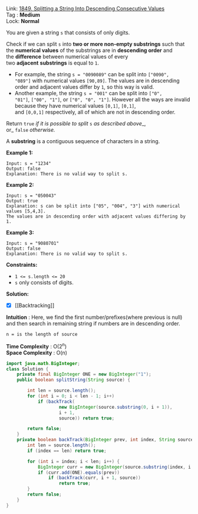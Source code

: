 Link: [1849. Splitting a String Into Descending Consecutive Values](https://leetcode.com/problems/splitting-a-string-into-descending-consecutive-values/) <br>
Tag : **Medium**<br>
Lock: **Normal**

You are given a string `s` that consists of only digits.

Check if we can split `s` into **two or more non-empty substrings** such that the **numerical values** of the substrings are in **descending order** and the **difference** between numerical values of every two **adjacent** **substrings** is equal to `1`.

-   For example, the string `s = "0090089"` can be split into `["0090", "089"]` with numerical values `[90,89]`. The values are in descending order and adjacent values differ by `1`, so this way is valid.
-   Another example, the string `s = "001"` can be split into `["0", "01"]`, `["00", "1"]`, or `["0", "0", "1"]`. However all the ways are invalid because they have numerical values `[0,1]`, `[0,1]`, and `[0,0,1]` respectively, all of which are not in descending order.

Return `true` _if it is possible to split_ `s` _as described above__, or_ `false` _otherwise._

A **substring** is a contiguous sequence of characters in a string.

**Example 1:**
```
Input: s = "1234"
Output: false
Explanation: There is no valid way to split s.
```

**Example 2:**
```
Input: s = "050043"
Output: true
Explanation: s can be split into ["05", "004", "3"] with numerical values [5,4,3].
The values are in descending order with adjacent values differing by 1.
```

**Example 3:**
```
Input: s = "9080701"
Output: false
Explanation: There is no valid way to split s.
```

**Constraints:**
-   `1 <= s.length <= 20`
-   `s` only consists of digits.

**Solution:**

- [x] [[Backtracking]]

**Intuition** :
Here, we find the first number/prefixes(where previous is null) and then search in remaining string if numbers are in descending order.

```
n = is the length of source
```
**Time Complexity** : O(2<sup>n</sup>)<br>
**Space Complexity** : O(n)

```java
import java.math.BigInteger;
class Solution {
    private final BigInteger ONE = new BigInteger("1");
    public boolean splitString(String source) {

        int len = source.length();
        for (int i = 0; i < len - 1; i++)
            if (backTrack(
                    new BigInteger(source.substring(0, i + 1)),
                    i + 1,
                    source)) return true;

        return false;
    }
    private boolean backTrack(BigInteger prev, int index, String source) {
        int len = source.length();
        if (index == len) return true;

        for (int i = index; i < len; i++) {
            BigInteger curr = new BigInteger(source.substring(index, i + 1));
            if (curr.add(ONE).equals(prev))
                if (backTrack(curr, i + 1, source))
                    return true;
        }
        return false;
    }
}
```
